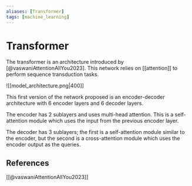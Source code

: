 ```yaml
---
aliases: [Transformer]
tags: [machine_learning]
---
```

# Transformer

The transformer is an architecture introduced by [@vaswaniAttentionAllYou2023]. This network relies on [[attention]] to perform sequence transduction tasks.

![[model_architecture.png|400]]

This first version of the network proposed is an encoder-decoder architecture with 6 encoder layers and 6 decoder layers.

The encoder has 2 sublayers and uses multi-head attention. This is a self-attention module which uses the input from the previous encoder layer.

The decoder has 3 sublayers; the first is a self-attention module similar to the encoder, but the second is a cross-attention module which uses the encoder output as the queries.

## References

[[@vaswaniAttentionAllYou2023]]
